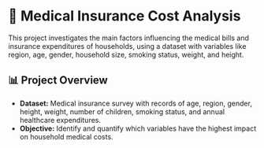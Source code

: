 # 🏥 Medical Insurance Cost Analysis

This project investigates the main factors influencing the medical bills and insurance expenditures of households, using a dataset with variables like region, age, gender, household size, smoking status, weight, and height.

## 📊 Project Overview

- **Dataset:** Medical insurance survey with records of age, region, gender, height, weight, number of children, smoking status, and annual healthcare expenditures.
- **Objective:** Identify and quantify which variables have the highest impact on household medical costs.
